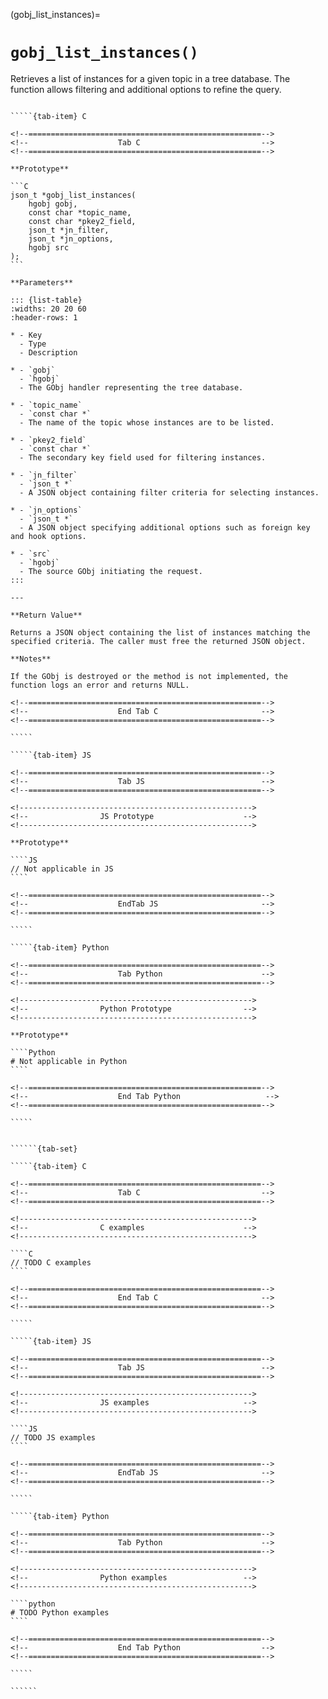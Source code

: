 <!-- ============================================================== -->
(gobj_list_instances)=
# `gobj_list_instances()`
<!-- ============================================================== -->

Retrieves a list of instances for a given topic in a tree database. The function allows filtering and additional options to refine the query.

<!------------------------------------------------------------>
<!--                    Prototypes                          -->
<!------------------------------------------------------------>

``````{tab-set}

`````{tab-item} C

<!--====================================================-->
<!--                    Tab C                           -->
<!--====================================================-->

**Prototype**

```C
json_t *gobj_list_instances(
    hgobj gobj,
    const char *topic_name,
    const char *pkey2_field,
    json_t *jn_filter,
    json_t *jn_options,
    hgobj src
);
```

**Parameters**

::: {list-table}
:widths: 20 20 60
:header-rows: 1

* - Key
  - Type
  - Description

* - `gobj`
  - `hgobj`
  - The GObj handler representing the tree database.

* - `topic_name`
  - `const char *`
  - The name of the topic whose instances are to be listed.

* - `pkey2_field`
  - `const char *`
  - The secondary key field used for filtering instances.

* - `jn_filter`
  - `json_t *`
  - A JSON object containing filter criteria for selecting instances.

* - `jn_options`
  - `json_t *`
  - A JSON object specifying additional options such as foreign key and hook options.

* - `src`
  - `hgobj`
  - The source GObj initiating the request.
:::

---

**Return Value**

Returns a JSON object containing the list of instances matching the specified criteria. The caller must free the returned JSON object.

**Notes**

If the GObj is destroyed or the method is not implemented, the function logs an error and returns NULL.

<!--====================================================-->
<!--                    End Tab C                       -->
<!--====================================================-->

`````

`````{tab-item} JS

<!--====================================================-->
<!--                    Tab JS                          -->
<!--====================================================-->

<!---------------------------------------------------->
<!--                JS Prototype                    -->
<!---------------------------------------------------->

**Prototype**

````JS
// Not applicable in JS
````

<!--====================================================-->
<!--                    EndTab JS                       -->
<!--====================================================-->

`````

`````{tab-item} Python

<!--====================================================-->
<!--                    Tab Python                      -->
<!--====================================================-->

<!---------------------------------------------------->
<!--                Python Prototype                -->
<!---------------------------------------------------->

**Prototype**

````Python
# Not applicable in Python
````

<!--====================================================-->
<!--                    End Tab Python                   -->
<!--====================================================-->

`````

``````

<!------------------------------------------------------------>
<!--                    Examples                            -->
<!------------------------------------------------------------>

```````{dropdown} Examples

``````{tab-set}

`````{tab-item} C

<!--====================================================-->
<!--                    Tab C                           -->
<!--====================================================-->

<!---------------------------------------------------->
<!--                C examples                      -->
<!---------------------------------------------------->

````C
// TODO C examples
````

<!--====================================================-->
<!--                    End Tab C                       -->
<!--====================================================-->

`````

`````{tab-item} JS

<!--====================================================-->
<!--                    Tab JS                          -->
<!--====================================================-->

<!---------------------------------------------------->
<!--                JS examples                     -->
<!---------------------------------------------------->

````JS
// TODO JS examples
````

<!--====================================================-->
<!--                    EndTab JS                       -->
<!--====================================================-->

`````

`````{tab-item} Python

<!--====================================================-->
<!--                    Tab Python                      -->
<!--====================================================-->

<!---------------------------------------------------->
<!--                Python examples                 -->
<!---------------------------------------------------->

````python
# TODO Python examples
````

<!--====================================================-->
<!--                    End Tab Python                  -->
<!--====================================================-->

`````

``````

```````

